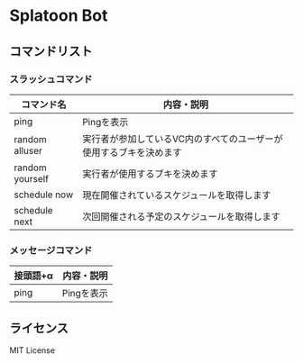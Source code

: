 <div id="top"></div>

# Splatoon Bot

## コマンドリスト

### スラッシュコマンド

| コマンド名      | 内容・説明                                                         |
| --------------- | ------------------------------------------------------------------ |
| ping            | Pingを表示                                                         |
| random alluser  | 実行者が参加しているVC内のすべてのユーザーが使用するブキを決めます |
| random yourself | 実行者が使用するブキを決めます                                     |
| schedule now    | 現在開催されているスケジュールを取得します                         |
| schedule next   | 次回開催される予定のスケジュールを取得します                       |

### メッセージコマンド

| 接頭語+α | 内容・説明 |
| -------- | ---------- |
| ping     | Pingを表示 |

## ライセンス

MIT License
